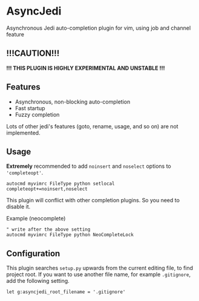 # AsyncJedi

Asynchronous Jedi auto-completion plugin for vim, using job and channel feature

## !!!CAUTION!!!

**!!! THIS PLUGIN IS HIGHLY EXPERIMENTAL AND UNSTABLE !!!**

## Features

- Asynchronous, non-blocking auto-completion
- Fast startup
- Fuzzy completion

Lots of other jedi's features (goto, rename, usage, and so on) are not implemented.

## Usage

**Extremely** recommended to add `noinsert` and `noselect` options to `'completeopt'`.

```vim
autocmd myvimrc FileType python setlocal completeopt+=noinsert,noselect
```

This plugin will conflict with other completion plugins.
So you need to disable it.

Example (neocomplete)

```vim
" write after the above setting
autocmd myvimrc FileType python NeoCompleteLock
```

## Configuration

This plugin searches `setup.py` upwards from the current editing file, to find project root.
If you want to use another file name, for example `.gitignore`, add the following setting.

```vim
let g:asyncjedi_root_filename = '.gitignore'
```
